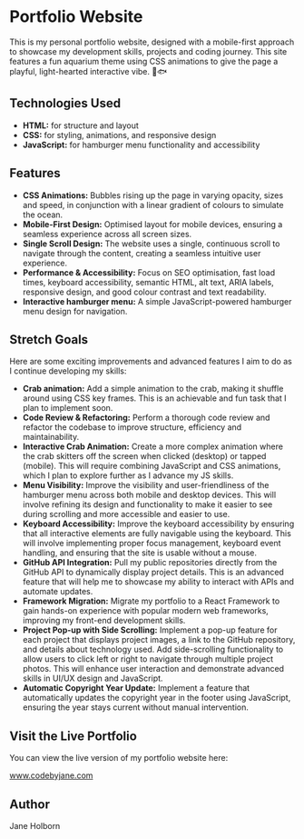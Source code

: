 # Portfolio Website
This is my personal portfolio website, designed with a mobile-first approach to showcase my development skills, projects and coding journey. This site features a fun aquarium theme using CSS animations to give the page a playful, light-hearted interactive vibe. 🦀🐟
## Technologies Used
- **HTML:** for structure and layout
- **CSS:** for styling, animations, and responsive design
- **JavaScript:** for hamburger menu functionality and accessibility
## Features
- **CSS Animations:** Bubbles rising up the page in varying opacity, sizes and speed, in conjunction with a linear gradient of colours to simulate the ocean.
- **Mobile-First Design:** Optimised layout for mobile devices, ensuring a seamless experience across all screen sizes.
- **Single Scroll Design:** The website uses a single, continuous scroll to navigate through the content, creating a seamless intuitive user experience.
- **Performance & Accessibility:** Focus on SEO optimisation, fast load times, keyboard accessibility, semantic HTML, alt text, ARIA labels, responsive design, and good colour contrast and text readability.
- **Interactive hamburger menu:** A simple JavaScript-powered hamburger menu design for navigation.
## Stretch Goals
Here are some exciting improvements and advanced features I aim to do as I continue developing my skills:
- **Crab animation:** Add a simple animation to the crab, making it shuffle around using CSS key frames. This is an achievable and fun task that I plan to implement soon.
- **Code Review & Refactoring:** Perform a thorough code review and refactor the codebase to improve structure, efficiency and maintainability.
- **Interactive Crab Animation:** Create a more complex animation where the crab skitters off the screen when clicked (desktop) or tapped (mobile). This will require combining JavaScript and CSS animations, which I plan to explore further as I advance my JS skills.
- **Menu Visibility:** Improve the visibility and user-friendliness of the hamburger menu across both mobile and desktop devices. This will involve refining its design and functionality to make it easier to see during scrolling and more accessible and easier to use.
- **Keyboard Accessibility:** Improve the keyboard accessibility by ensuring that all interactive elements are fully navigable using the keyboard. This will involve implementing proper focus management, keyboard event handling, and ensuring that the site is usable without a mouse.
- **GitHub API Integration:** Pull my public repositories directly from the GitHub API to dynamically display project details. This is an advanced feature that will help me to showcase my ability to interact with APIs and automate updates.
- **Framework Migration:** Migrate my portfolio to a React Framework to gain hands-on experience with popular modern web frameworks, improving my front-end development skills.
- **Project Pop-up with Side Scrolling:** Implement a pop-up feature for each project that displays project images, a link to the GitHub repository, and details about technology used. Add side-scrolling functionality to allow users to click left or right to navigate through multiple project photos. This will enhance user interaction and demonstrate advanced skills in UI/UX design and JavaScript.
- **Automatic Copyright Year Update:** Implement a feature that automatically updates the copyright year in the footer using JavaScript, ensuring the year stays current without manual intervention.
## Visit the Live Portfolio
You can view the live version of my portfolio website here:

www.codebyjane.com
## Author
Jane Holborn
